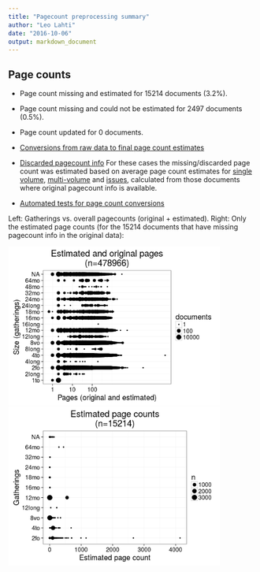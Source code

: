 ```yaml
---
title: "Pagecount preprocessing summary"
author: "Leo Lahti"
date: "2016-10-06"
output: markdown_document
---
```





## Page counts

  * Page count missing and estimated for 15214 documents (3.2%).

  * Page count missing and could not be estimated for 2497 documents (0.5%).

  * Page count updated for 0 documents.
  
  * [Conversions from raw data to final page count estimates](output.tables/pagecount_conversion_nontrivial.csv)

<!--[Page conversions from raw data to final page count estimates with volume info](output.tables/page_conversion_table_full.csv)-->

  * [Discarded pagecount info](output.tables/pagecount_discarded.csv) For these cases the missing/discarded page count was estimated based on average page count estimates for [single volume](mean_pagecounts_singlevol.csv), [multi-volume](mean_pagecounts_multivol.csv) and [issues](mean_pagecounts_issue.csv), calculated from those documents where original pagecount info is available.

  * [Automated tests for page count conversions](https://github.com/rOpenGov/bibliographica/blob/master/inst/extdata/tests_polish_physical_extent.csv)


Left: Gatherings vs. overall pagecounts (original + estimated). Right: Only the estimated page counts (for the 15214 documents that have missing pagecount info in the original data):

<img src="figure/pagecount-size-estimated-1.png" title="plot of chunk size-estimated" alt="plot of chunk size-estimated" width="430px" /><img src="figure/pagecount-size-estimated-2.png" title="plot of chunk size-estimated" alt="plot of chunk size-estimated" width="430px" />


<!--

## Average page counts (only works in CERL now)

Multi-volume documents average page counts are given per volume.


|doc.dimension | mean.pages.singlevol| median.pages.singlevol| n.singlevol| mean.pages.multivol| median.pages.multivol| n.multivol| mean.pages.issue| median.pages.issue| n.issue|
|:-------------|--------------------:|----------------------:|-----------:|-------------------:|---------------------:|----------:|----------------:|------------------:|-------:|
|2fo           |               115.31|                   93.5|       95218|               89.55|                  2.00|       1046|            17.02|               2.00|     257|
|4long         |                  NaN|                     NA|          22|                  NA|                    NA|         NA|               NA|                 NA|      NA|
|4to           |               121.14|                  108.0|      100609|                  NA|                    NA|         NA|            27.26|               1.63|     162|
|8long         |                  NaN|                     NA|          40|                3.00|                  3.00|          1|               NA|                 NA|      NA|
|8vo           |                71.79|                    5.0|      160914|               27.96|                  2.00|       6833|            10.87|               1.05|     392|
|12long        |               226.00|                  226.0|         260|               42.00|                 18.00|          5|            18.00|              18.00|       4|
|12mo          |               550.91|                  552.5|       64057|               13.80|                  1.33|       6713|            10.63|               1.33|      94|
|16long        |                  NaN|                     NA|           1|                  NA|                    NA|         NA|               NA|                 NA|      NA|
|16mo          |                  NaN|                     NA|        2340|               19.59|                  2.00|         45|               NA|                 NA|      NA|
|18mo          |                  NaN|                     NA|        1757|                7.02|                  1.33|        245|             0.50|               0.33|       8|
|24long        |                  NaN|                     NA|          82|                  NA|                    NA|         NA|               NA|                 NA|      NA|
|24mo          |                  NaN|                     NA|        1815|               10.85|                  1.00|         55|             1.00|               1.00|       2|
|32mo          |                  NaN|                     NA|         744|                2.00|                  2.00|          7|             2.00|               2.00|       1|
|48mo          |                  NaN|                     NA|          21|                 NaN|                    NA|          2|               NA|                 NA|      NA|
|64mo          |                  NaN|                     NA|         123|              147.17|                147.00|          6|               NA|                 NA|      NA|
|NA            |                  NaN|                     NA|       16763|                2.48|                  1.33|        199|             1.04|               1.03|     116|
|1to           |                   NA|                     NA|          NA|                  NA|                    NA|         NA|              NaN|                 NA|      10|
|2long         |                   NA|                     NA|          NA|                  NA|                    NA|         NA|              NaN|                 NA|       1|

![plot of chunk size-pagecountsmulti2](figure/pagecount-size-pagecountsmulti2-1.png)

-->
